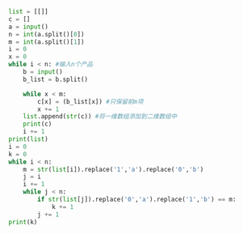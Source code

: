 
<BlogInfo id="501" title="23.caogao" author="白日梦想猿" pv=0 read_times=0 pre_cost_time="0分25秒" category="并发编程" tag_list="['并发编程']" create_time="2020.05.08 21:09:27" update_time="2020.05.09 12:48:22" />

```python
list = [[]]
c = []
a = input()
n = int(a.split()[0])
m = int(a.split()[1])
i = 0
x = 0
while i < n: #输入n个产品
    b = input()
    b_list = b.split()

    while x < m:
        c[x] = (b_list[x]) #只保留前m项
        x += 1
    list.append(str(c)) #将一维数组添加到二维数组中
    print(c)
    i += 1
print(list)
i = 0
k = 0
while i < n:
    m = str(list[i]).replace('1','a').replace('0','b')
    j = i
    i += 1
    while j < n:
        if str(list[j]).replace('0','a').replace('1','b') == m:
            k += 1
        j += 1
print(k)
```
